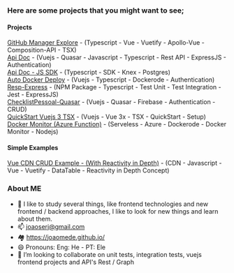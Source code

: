 ### Here are some projects that you might want to see;

#### Projects
[GitHub Manager Explore](https://github.com/joaomede/github-manager-explore) - (Typescript - Vue - Vuetify - Apollo-Vue - Composition-API - TSX)  
[Api Doc](https://github.com/joaomede/Api-Doc) - (Vuejs - Quasar - Javascript - Typescript - Rest API - ExpressJS - Authentication)  
[Api Doc - JS SDK](https://github.com/joaomede/api-doc-js-sdk-) - (Typescript - SDK - Knex - Postgres)  
[Auto Docker Deploy](https://github.com/joaomede/Auto-Deploy-Docker) - (Vuejs - Typescript - Dockerode - Authentication)  
[Resp-Express](https://github.com/joaomede/resp-express) - (NPM Package - Typescript - Test Unit - Test Integration - Jest - ExpressJS)  
[ChecklistPessoal-Quasar](https://github.com/joaomede/ChecklistPessoal-Quasar) - (Vuejs - Quasar - Firebase - Authentication - CRUD)  
[QuickStart Vuejs 3 TSX](https://github.com/joaomede/QuickStart-Vuejs-3-TSX) - (Vuejs - Vue 3x - TSX - QuickStart - Setup)  
[Docker Monitor (Azure Function)](https://github.com/joaomede/docker-monitor-azure-function) - (Serveless - Azure - Dockerode - Docker Monitor - Nodejs)


#### Simple Examples
[Vue CDN CRUD Example - (With Reactivity in Depth)](https://github.com/joaomede/Vue-CDN-Vuetify-CrudExample) - (CDN - Javascript - Vue - Vuetify - DataTable - Reactivity in Depth Concept)  

### About ME
- 🌱 I like to study several things, like frontend technologies and new frontend / backend approaches, I like to look for new things and learn about them.
- 📫 joaoserj@gmail.com
- :houses: https://joaomede.github.io/
- 😄 Pronouns: Eng: He - PT: Ele
- 👯 I’m looking to collaborate on unit tests, integration tests, vuejs frontend projects and API's Rest / Graph

<!--
**joaomede/joaomede** is a ✨ _special_ ✨ repository because its `README.md` (this file) appears on your GitHub profile.

Here are some ideas to get you started:

- 🔭 I’m currently working on ...
- 🌱 I’m currently learning ...
- 👯 I’m looking to collaborate on ...
- 🤔 I’m looking for help with ...
- 💬 Ask me about ...
- 📫 How to reach me: ...
- 😄 Pronouns: ...
- ⚡ Fun fact: ...
-->
